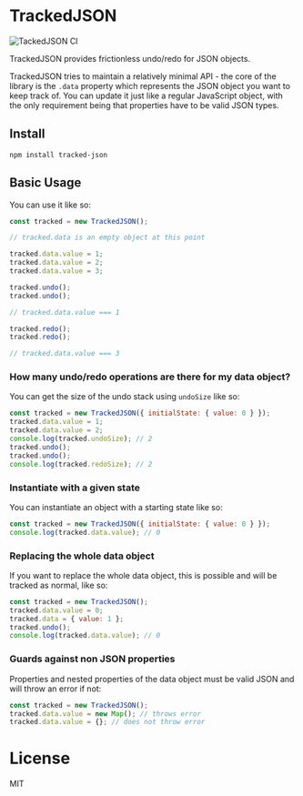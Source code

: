# TrackedJSON

![TackedJSON CI](https://github.com/JamesLMilner/tracked-json/actions/workflows/ci.yml/badge.svg)

TrackedJSON provides frictionless undo/redo for JSON objects.

TrackedJSON tries to maintain a relatively minimal API - the core of the library is the `.data` property which represents the JSON object you want to keep track of. You can update it just like a regular JavaScript object, with the only requirement being that properties have to be valid JSON types.

## Install

```shell
npm install tracked-json
```

## Basic Usage

You can use it like so:

```javascript
const tracked = new TrackedJSON();

// tracked.data is an empty object at this point

tracked.data.value = 1;
tracked.data.value = 2;
tracked.data.value = 3;

tracked.undo();
tracked.undo();

// tracked.data.value === 1

tracked.redo();
tracked.redo();

// tracked.data.value === 3
```

### How many undo/redo operations are there for my data object?

You can get the size of the undo stack using `undoSize` like so:

```javascript
const tracked = new TrackedJSON({ initialState: { value: 0 } });
tracked.data.value = 1;
tracked.data.value = 2;
console.log(tracked.undoSize); // 2
tracked.undo();
tracked.undo();
console.log(tracked.redoSize); // 2
```

### Instantiate with a given state

You can instantiate an object with a starting state like so:

```javascript
const tracked = new TrackedJSON({ initialState: { value: 0 } });
console.log(tracked.data.value); // 0
```

### Replacing the whole data object

If you want to replace the whole data object, this is possible and will be tracked as normal, like so:

```javascript
const tracked = new TrackedJSON();
tracked.data.value = 0;
tracked.data = { value: 1 };
tracked.undo();
console.log(tracked.data.value); // 0
```

### Guards against non JSON properties

Properties and nested properties of the data object must be valid JSON and will throw an error if not:

```javascript
const tracked = new TrackedJSON();
tracked.data.value = new Map(); // throws error
tracked.data.value = {}; // does not throw error
```

# License

MIT
